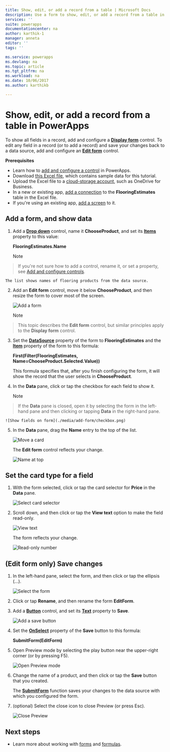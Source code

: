 ```yaml
---
title: Show, edit, or add a record from a table | Microsoft Docs
description: Use a form to show, edit, or add a record from a table in your data source.
services: ''
suite: powerapps
documentationcenter: na
author: karthik-1
manager: anneta
editor: ''
tags: ''

ms.service: powerapps
ms.devlang: na
ms.topic: article
ms.tgt_pltfrm: na
ms.workload: na
ms.date: 10/06/2017
ms.author: karthikb

---
```

# Show, edit, or add a record from a table in PowerApps
To show all fields in a record, add and configure a **[Display form](controls/control-form-detail.md)** control. To edit any field in a record (or to add a record) and save your changes back to a data source, add and configure an **[Edit form](controls/control-form-detail.md)** control.

**Prerequisites**

* Learn how to [add and configure a control](add-configure-controls.md) in PowerApps.
* Download [this Excel file](https://az787822.vo.msecnd.net/documentation/get-started-from-data/FlooringEstimates.xlsx), which contains sample data for this tutorial.
* Upload the Excel file to a [cloud-storage account](connections/cloud-storage-blob-connections.md), such as OneDrive for Business.
* In a new or existing app, [add a connection](add-data-connection.md) to the **FlooringEstimates** table in the Excel file.
* If you're using an existing app, [add a screen](add-screen-context-variables.md) to it.

## Add a form, and show data
1. Add a **[Drop down](controls/control-drop-down.md)** control, name it **ChooseProduct**, and set its **[Items](controls/properties-core.md)** property to this value:
   
    **FlooringEstimates.Name**
   
    > [!NOTE]
> If you're not sure how to add a control, rename it, or set a property, see [Add and configure controls](add-configure-controls.md).
   
    The list shows names of flooring products from the data source.
2. Add an **Edit form** control, move it below **ChooseProduct**, and then resize the form to cover most of the screen.
   
    ![Add a form](./media/add-form/add-a-form.png)
   
    > [!NOTE]
> This topic describes the **Edit form** control, but similar principles apply to the **Display form** control.
3. Set the **[DataSource](controls/control-form-detail.md)** property of the form to **FlooringEstimates** and the **[Item](controls/control-form-detail.md)** property of the form to this formula:
   
   **First(Filter(FlooringEstimates, Name=ChooseProduct.Selected.Value))**
   
   This formula specifies that, after you finish configuring the form, it will show the record that the user selects in **ChooseProduct**.
4. In the **Data** pane, click or tap the checkbox for each field to show it.
   
    > [!NOTE]
> If the **Data** pane is closed, open it by selecting the form in the left-hand pane and then clicking or tapping **Data** in the right-hand pane.
   
    ![Show fields on form](./media/add-form/checkbox.png)
5. In the **Data** pane, drag the **Name** entry to the top of the list.
   
    ![Move a card](./media/add-form/drag-field.png)
   
    The **Edit form** control reflects your change.
   
    ![Name at top](./media/add-form/move-card-form.png)

## Set the card type for a field
1. With the form selected, click or tap the card selector for **Price** in the **Data** pane.
   
    ![Select card selector](./media/add-form/price-card2.png)
2. Scroll down, and then click or tap the **View text** option to make the field read-only.
   
    ![View text](./media/add-form/view-text.png)
   
    The form reflects your change.
   
    ![Read-only number](./media/add-form/read-only.png)  

## (Edit form only) Save changes
1. In the left-hand pane, select the form, and then click or tap the ellipsis (...).
   
   ![Select the form](./media/add-form/select-form.png)  
2. Click or tap **Rename**, and then rename the form **EditForm**.
3. Add a **[Button](controls/control-button.md)** control, and set its **[Text](controls/properties-core.md)** property to **Save**.
   
    ![Add a save button](./media/add-form/save-button.png)  
4. Set the **[OnSelect](controls/properties-core.md)** property of the **Save** button to this formula:
   
   **SubmitForm(EditForm)**
5. Open Preview mode by selecting the play button near the upper-right corner (or by pressing F5).
   
    ![Open Preview mode](./media/add-form/open-preview.png)
6. Change the name of a product, and then click or tap the **Save** button that you created.
   
    The **[SubmitForm](functions/function-form.md)** function saves your changes to the data source with which you configured the form.
7. (optional) Select the close icon to close Preview (or press Esc).
   
    ![Close Preview](./media/add-form/close-preview.png)

## Next steps
* Learn more about working with [forms](working-with-forms.md) and [formulas](working-with-formulas.md).


